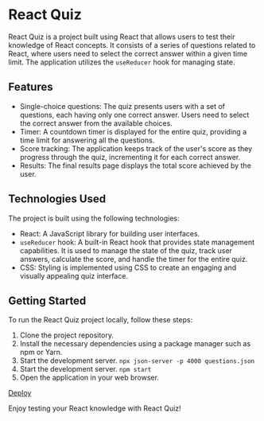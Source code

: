 # React Quiz

React Quiz is a project built using React that allows users to test their knowledge of React concepts. It consists of a series of questions related to React, where users need to select the correct answer within a given time limit. The application utilizes the `useReducer` hook for managing state.

## Features

- Single-choice questions: The quiz presents users with a set of questions, each having only one correct answer. Users need to select the correct answer from the available choices.
- Timer: A countdown timer is displayed for the entire quiz, providing a time limit for answering all the questions.
- Score tracking: The application keeps track of the user's score as they progress through the quiz, incrementing it for each correct answer.
- Results: The final results page displays the total score achieved by the user.

## Technologies Used

The project is built using the following technologies:

- React: A JavaScript library for building user interfaces.
- `useReducer` hook: A built-in React hook that provides state management capabilities. It is used to manage the state of the quiz, track user answers, calculate the score, and handle the timer for the entire quiz.
- CSS: Styling is implemented using CSS to create an engaging and visually appealing quiz interface.

## Getting Started

To run the React Quiz project locally, follow these steps:

1. Clone the project repository.
2. Install the necessary dependencies using a package manager such as npm or Yarn.
3. Start the development server.
   `npx json-server -p 4000 questions.json`
4. Start the development server.
   `npm start `
5. Open the application in your web browser.

[Deploy](https://react-quiz-wheat-nine.vercel.app/)

Enjoy testing your React knowledge with React Quiz!
